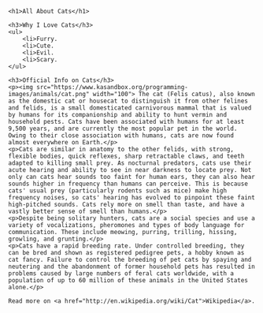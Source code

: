 <!doctype html>
<html>
<head>
    <title>CSS grouping elements</title>
    <meta charset="utf-8">
</head>
<body>
    
    <h1>All About Cats</h1>

    <h3>Why I Love Cats</h3>
    <ul>
        <li>Furry.
        <li>Cute.
        <li>Evil.
        <li>Scary.
    </ul>
    
    <h3>Official Info on Cats</h3>
    <p><img src="https://www.kasandbox.org/programming-images/animals/cat.png" width="100"> The cat (Felis catus), also known as the domestic cat or housecat to distinguish it from other felines and felids, is a small domesticated carnivorous mammal that is valued by humans for its companionship and ability to hunt vermin and household pests. Cats have been associated with humans for at least 9,500 years, and are currently the most popular pet in the world. Owing to their close association with humans, cats are now found almost everywhere on Earth.</p>
    <p>Cats are similar in anatomy to the other felids, with strong, flexible bodies, quick reflexes, sharp retractable claws, and teeth adapted to killing small prey. As nocturnal predators, cats use their acute hearing and ability to see in near darkness to locate prey. Not only can cats hear sounds too faint for human ears, they can also hear sounds higher in frequency than humans can perceive. This is because cats' usual prey (particularly rodents such as mice) make high frequency noises, so cats' hearing has evolved to pinpoint these faint high-pitched sounds. Cats rely more on smell than taste, and have a vastly better sense of smell than humans.</p>
    <p>Despite being solitary hunters, cats are a social species and use a variety of vocalizations, pheromones and types of body language for communication. These include meowing, purring, trilling, hissing, growling, and grunting.</p>
    <p>Cats have a rapid breeding rate. Under controlled breeding, they can be bred and shown as registered pedigree pets, a hobby known as cat fancy. Failure to control the breeding of pet cats by spaying and neutering and the abandonment of former household pets has resulted in problems caused by large numbers of feral cats worldwide, with a population of up to 60 million of these animals in the United States alone.</p>
        
    Read more on <a href="http://en.wikipedia.org/wiki/Cat">Wikipedia</a>.

</body>
</html>
